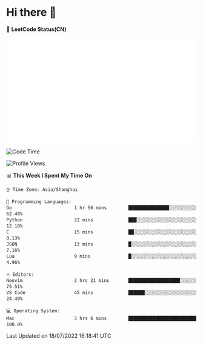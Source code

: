 # Hi there 👋

📝 **LeetCode Status(CN)**

![wsmbsbbz's LeetCode status](https://github.com/wsmbsbbz/wsmbsbbz/blob/main/status.svg)

<!--
**wsmbsbbz/wsmbsbbz** is a ✨ _special_ ✨ repository because its `README.md` (this file) appears on your GitHub profile.

Here are some ideas to get you started:

- 🔭 I’m currently working on ...
- 🌱 I’m currently learning ...
- 👯 I’m looking to collaborate on ...
- 🤔 I’m looking for help with ...
- 💬 Ask me about ...
- 📫 How to reach me: ...
- 😄 Pronouns: ...
- ⚡ Fun fact: ...
-->
<!--START_SECTION:waka-->
![Code Time](http://img.shields.io/badge/Code%20Time-0%20secs-blue)

![Profile Views](http://img.shields.io/badge/Profile%20Views-2-blue)

📊 **This Week I Spent My Time On** 

```text
⌚︎ Time Zone: Asia/Shanghai

💬 Programming Languages: 
Go                       1 hr 56 mins        ███████████████░░░░░░░░░░   62.48% 
Python                   22 mins             ███░░░░░░░░░░░░░░░░░░░░░░   12.18% 
C                        15 mins             ██░░░░░░░░░░░░░░░░░░░░░░░   8.13% 
JSON                     13 mins             █░░░░░░░░░░░░░░░░░░░░░░░░   7.16% 
Lua                      9 mins              █░░░░░░░░░░░░░░░░░░░░░░░░   4.96%

🔥 Editors: 
Neovim                   2 hrs 21 mins       ███████████████████░░░░░░   75.51% 
VS Code                  45 mins             ██████░░░░░░░░░░░░░░░░░░░   24.49%

💻 Operating System: 
Mac                      3 hrs 6 mins        █████████████████████████   100.0%

```


 Last Updated on 18/07/2022 16:18:41 UTC
<!--END_SECTION:waka-->
